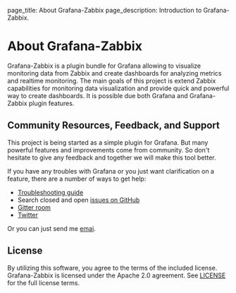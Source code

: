 page_title: About Grafana-Zabbix
page_description: Introduction to Grafana-Zabbix.

# About Grafana-Zabbix

Grafana-Zabbix is a plugin bundle for Grafana allowing to visualize monitoring data from Zabbix
and create dashboards for analyzing metrics and realtime monitoring. The main goals of this project
is extend Zabbix capabilities for monitoring data visualization and provide quick and powerful way
to create dashboards. It is possible due both Grafana and Grafana-Zabbix plugin features.

## Community Resources, Feedback, and Support

This project is being started as a simple plugin for Grafana. But many powerful features and
improvements come from community. So don't hesitate to give any feedback and together we will make
this tool better.

If you have any troubles with Grafana or you just want clarification on a feature, there are
a number of ways to get help:

- [Troubleshooting guide](/installation/troubleshooting/)
- Search closed and open [issues on GitHub](https://github.com/grafana/grafana/issues)
- [Gitter room](https://gitter.im/alexanderzobnin/grafana-zabbix)
- [Twitter](https://twitter.com/AlexanderZobnin)

Or you can just send me [emai](mailto:alexanderzobnin@gmail.com).

## License

By utilizing this software, you agree to the terms of the included license. Grafana-Zabbix is
licensed under the Apache 2.0 agreement. See
[LICENSE](https://github.com/alexanderzobnin/grafana-zabbix/blob/master/LICENSE.md) for the full
license terms.
